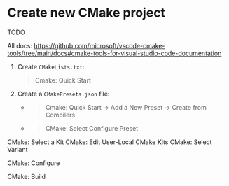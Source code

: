 # Create new CMake project

TODO

All  docs: <https://github.com/microsoft/vscode-cmake-tools/tree/main/docs#cmake-tools-for-visual-studio-code-documentation>

1) Create `CMakeLists.txt`:

    >Cmake: Quick Start

2) Create a `CMakePresets.json` file:
    * >Cmake: Quick Start -> Add a New Preset -> Create from Compilers
    * >CMake: Select Configure Preset


CMake: Select a Kit
CMake: Edit User-Local CMake Kits
CMake: Select Variant


CMake: Configure

CMake: Build
